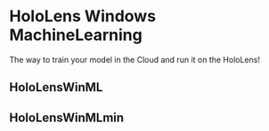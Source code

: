 # HoloLens Windows MachineLearning

The way to train your model in the Cloud and run it on the HoloLens!

## HoloLensWinML

## HoloLensWinMLmin
